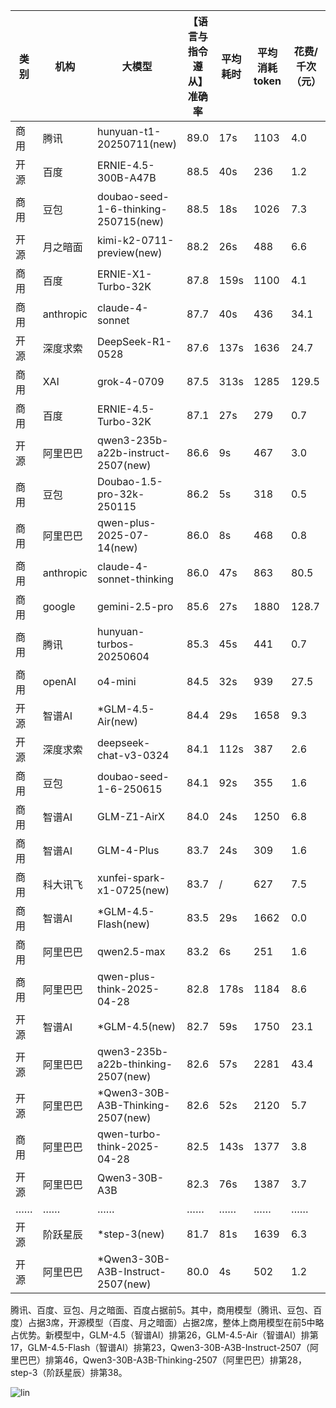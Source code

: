 
|类别|机构|大模型|【语言与指令遵从】准确率|平均耗时|平均消耗token|花费/千次（元）|排名（准确率）|
|---|---|-----|-------------------|-------|-----------|-----------|-----------|
|商用|腾讯|hunyuan-t1-20250711(new)|89.0|17s|1103|4.0|1|
|开源|百度|ERNIE-4.5-300B-A47B|88.5|40s|236|1.2|2|
|商用|豆包|doubao-seed-1-6-thinking-250715(new)|88.5|18s|1026|7.3|3|
|开源|月之暗面|kimi-k2-0711-preview(new)|88.2|26s|488|6.6|4|
|商用|百度|ERNIE-X1-Turbo-32K|87.8|159s|1100|4.1|5|
|商用|anthropic|claude-4-sonnet|87.7|40s|436|34.1|6|
|开源|深度求索|DeepSeek-R1-0528|87.6|137s|1636|24.7|7|
|商用|XAI|grok-4-0709|87.5|313s|1285|129.5|8|
|商用|百度|ERNIE-4.5-Turbo-32K|87.1|27s|279|0.7|9|
|开源|阿里巴巴|qwen3-235b-a22b-instruct-2507(new)|86.6|9s|467|3.0|10|
|商用|豆包|Doubao-1.5-pro-32k-250115|86.2|5s|318|0.5|11|
|商用|阿里巴巴|qwen-plus-2025-07-14(new)|86.0|8s|468|0.8|12|
|商用|anthropic|claude-4-sonnet-thinking|86.0|47s|863|80.5|13|
|商用|google|gemini-2.5-pro|85.6|27s|1880|128.7|14|
|商用|腾讯|hunyuan-turbos-20250604|85.3|45s|441|0.7|15|
|商用|openAI|o4-mini|84.5|32s|939|27.5|16|
|开源|智谱AI|*GLM-4.5-Air(new)|84.4|29s|1658|9.3|17|
|开源|深度求索|deepseek-chat-v3-0324|84.1|112s|387|2.6|18|
|商用|豆包|doubao-seed-1-6-250615|84.1|92s|355|1.6|19|
|商用|智谱AI|GLM-Z1-AirX|84.0|24s|1250|6.8|20|
|商用|智谱AI|GLM-4-Plus|83.7|24s|309|1.6|21|
|商用|科大讯飞|xunfei-spark-x1-0725(new)|83.7|/|627|7.5|22|
|商用|智谱AI|*GLM-4.5-Flash(new)|83.5|29s|1662|0.0|23|
|商用|阿里巴巴|qwen2.5-max|83.2|6s|251|1.6|24|
|商用|阿里巴巴|qwen-plus-think-2025-04-28|82.8|178s|1184|8.6|25|
|开源|智谱AI|*GLM-4.5(new)|82.7|59s|1750|23.1|26|
|开源|阿里巴巴|qwen3-235b-a22b-thinking-2507(new)|82.6|57s|2281|43.4|27|
|开源|阿里巴巴|*Qwen3-30B-A3B-Thinking-2507(new)|82.6|52s|2120|5.7|28|
|商用|阿里巴巴|qwen-turbo-think-2025-04-28|82.5|143s|1377|3.8|29|
|开源|阿里巴巴|Qwen3-30B-A3B|82.3|76s|1387|3.7|30|
|……|……|……|……|……|……|……|……|
|开源|阶跃星辰|*step-3(new)|81.7|81s|1639|6.3|38|
|开源|阿里巴巴|*Qwen3-30B-A3B-Instruct-2507(new)|80.0|4s|502|1.2|46|<br><br>


腾讯、百度、豆包、月之暗面、百度占据前5。其中，商用模型（腾讯、豆包、百度）占据3席，开源模型（百度、月之暗面）占据2席，整体上商用模型在前5中略占优势。新模型中，GLM-4.5（智谱AI）排第26，GLM-4.5-Air（智谱AI）排第17，GLM-4.5-Flash（智谱AI）排第23，Qwen3-30B-A3B-Instruct-2507（阿里巴巴）排第46，Qwen3-30B-A3B-Thinking-2507（阿里巴巴）排第28，step-3（阶跃星辰）排第38。

![lin](../pic/语言与指令遵从.png)
